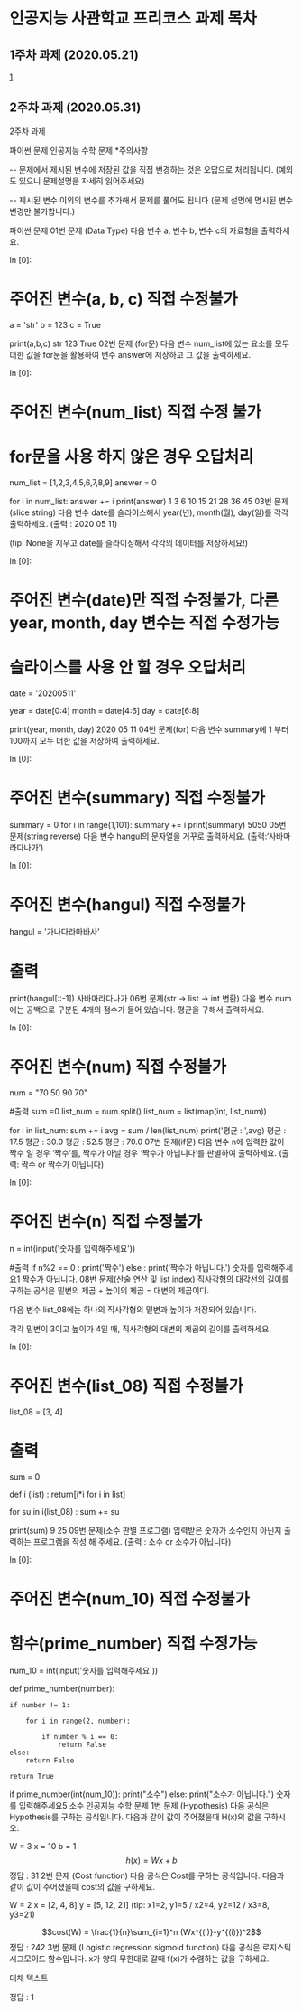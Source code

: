 # 인공지능 사관학교 프리코스 과제 목차

## 1주차 과제 (2020.05.21)
[1](https://github.com/Jung-Changhyun/Jung/blob/master/1%EC%A3%BC%EC%B0%A8%EA%B3%BC%EC%A0%9C.ipynb)

## 2주차 과제 (2020.05.31)
2주차 과제
>

파이썬 문제
인공지능 수학 문제
*주의사항

-- 문제에서 제시된 변수에 저장된 값을 직접 변경하는 것은 오답으로 처리됩니다. (예외도 있으니 문제설명을 자세히 읽어주세요)

-- 제시된 변수 이외의 변수를 추가해서 문제를 풀어도 됩니다 (문제 설명에 명시된 변수 변경만 불가합니다.)

파이썬 문제
01번 문제 (Data Type)
다음 변수 a, 변수 b, 변수 c의 자료형을 출력하세요.

In [0]:
# 주어진 변수(a, b, c) 직접 수정불가
a = 'str'
b = 123
c = True


print(a,b,c)
str 123 True
02번 문제 (for문)
다음 변수 num_list에 있는 요소를 모두 더한 값을 for문을 활용하여 변수 answer에 저장하고 그 값을 출력하세요.

In [0]:
# 주어진 변수(num_list) 직접 수정 불가
# for문을 사용 하지 않은 경우 오답처리
num_list = [1,2,3,4,5,6,7,8,9]
answer = 0

for i in num_list:
  answer += i
  print(answer)
1
3
6
10
15
21
28
36
45
03번 문제 (slice string)
다음 변수 date를 슬라이스해서 year(년), month(월), day(일)를 각각 출력하세요. (출력 : 2020 05 11)

(tip: None을 지우고 date를 슬라이싱해서 각각의 데이터를 저장하세요!)

In [0]:
# 주어진 변수(date)만 직접 수정불가, 다른 year, month, day 변수는 직접 수정가능
# 슬라이스를 사용 안 할 경우 오답처리
date = '20200511'

year = date[0:4]
month = date[4:6]
day = date[6:8]

print(year, month, day)
2020 05 11
04번 문제(for)
다음 변수 summary에 1 부터 100까지 모두 더한 값을 저장하여 출력하세요.

In [0]:
# 주어진 변수(summary) 직접 수정불가
summary = 0
for i in range(1,101):
  summary += i
print(summary)
5050
05번 문제(string reverse)
다음 변수 hangul의 문자열을 거꾸로 출력하세요. (출력:‘사바마라다나가’)

In [0]:
# 주어진 변수(hangul) 직접 수정불가
hangul = '가나다라마바사'

# 출력
print(hangul[::-1])
사바마라다나가
06번 문제(str -> list -> int 변환)
다음 변수 num에는 공백으로 구분된 4개의 점수가 들어 있습니다. 평균을 구해서 출력하세요.

In [0]:
# 주어진 변수(num) 직접 수정불가
num = "70 50 90 70"

#출력
sum =0
list_num = num.split()
list_num = list(map(int, list_num))

for i in list_num:
  sum += i
  avg = sum / len(list_num)
  print('평균 : ',avg)
평균 :  17.5
평균 :  30.0
평균 :  52.5
평균 :  70.0
07번 문제(if문)
다음 변수 n에 입력한 값이 짝수 일 경우 ‘짝수’를, 짝수가 아닐 경우 ‘짝수가 아닙니다’를 판별하여 출력하세요. (출력: 짝수 or 짝수가 아닙니다)

In [0]:
# 주어진 변수(n) 직접 수정불가
n = int(input('숫자를 입력해주세요'))

#출력
if n%2 == 0 :
  print('짝수')
else :
  print('짝수가 아닙니다.')
숫자를 입력해주세요1
짝수가 아닙니다.
08번 문제(산술 연산 및 list index)
직사각형의 대각선의 길이를 구하는 공식은 밑변의 제곱 + 높이의 제곱 = 대변의 제곱이다.

다음 변수 list_08에는 하나의 직사각형의 밑변과 높이가 저장되어 있습니다.

각각 밑변이 3이고 높이가 4일 때, 직사각형의 대변의 제곱의 길이를 출력하세요.

In [0]:
# 주어진 변수(list_08) 직접 수정불가
list_08 = [3, 4]

# 출력
sum = 0

def i (list) :
  return[i*i for i in list]

for su in i(list_08) :
  sum += su

  print(sum)
9
25
09번 문제(소수 판별 프로그램)
입력받은 숫자가 소수인지 아닌지 출력하는 프로그램을 작성 해 주세요. (출력 : 소수 or 소수가 아닙니다)

In [0]:
# 주어진 변수(num_10) 직접 수정불가
# 함수(prime_number) 직접 수정가능

num_10 = int(input('숫자를 입력해주세요'))

def prime_number(number):

    if number != 1:                 
     
        for i in range(2, number):  
           
            if number % i == 0:     
                return False    
    else:                       
        return False            

    return True                 
  
if prime_number(int(num_10)):
    print("소수")
else:
    print("소수가 아닙니다.")
숫자를 입력해주세요5
소수
인공지능 수학 문제
1번 문제 (Hypothesis)
다음 공식은 Hypothesis를 구하는 공식입니다. 다음과 같이 값이 주어졌을때 H(x)의 값을 구하시오.

W = 3
x = 10
b = 1
$$h(x) = Wx + b$$
정답 : 31
2번 문제 (Cost function)
다음 공식은 Cost를 구하는 공식입니다. 다음과 같이 값이 주어졌을때 cost의 값을 구하세요.

W = 2
x = [2, 4, 8]
y = [5, 12, 21]
(tip: x1=2, y1=5 / x2=4, y2=12 / x3=8, y3=21)

$$cost(W) =  \frac{1}{n}\sum_{i=1}^n (Wx^{(i)}-y^{(i)})^2$$
정답 : 242
3번 문제 (Logistic regression sigmoid function)
다음 공식은 로지스틱 시그모이드 함수입니다. x가 양의 무한대로 갈때 f(x)가 수렴하는 값을 구하세요.

대체 텍스트

정답 : 1
